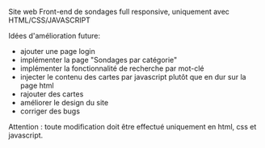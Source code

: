 Site web Front-end de sondages full responsive, uniquement avec HTML/CSS/JAVASCRIPT

Idées d'amélioration future:
  - ajouter une page login
  - implémenter la page "Sondages par catégorie"
  - implémenter la fonctionnalité de recherche par mot-clé
  - injecter le contenu des cartes par javascript plutôt que en dur sur la page html
  - rajouter des cartes
  - améliorer le design du site
  - corriger des bugs

Attention : toute modification doit être effectué uniquement en html, css et javascript.
